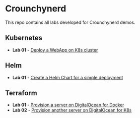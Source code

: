 # Crounchynerd

This repo contains all labs developed for Crounchynerd demos.

## Kubernetes
- **Lab 01** - [Deploy a WebApp on K8s cluster](https://github.com/hmonsalv/crounchynerd/tree/main/k8s/001)

## Helm
- **Lab 01** - [Create a Helm Chart for a simple deployment](https://github.com/hmonsalv/crounchynerd/tree/main/helm/001)

## Terraform
- **Lab 01** - [Provision a server on DigitalOcean for Docker](https://github.com/hmonsalv/crounchynerd/tree/main/terraform/001)
- **Lab 02** - [Provision another server on DigitalOcean for K8s](https://github.com/hmonsalv/crounchynerd/tree/main/terraform/002)